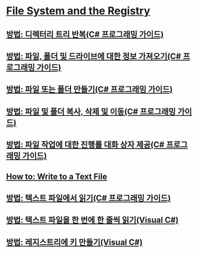 # [File System and the Registry](TocOutOfQuery)
## [방법: 디렉터리 트리 반복(C# 프로그래밍 가이드)](how-to-iterate-through-a-directory-tree.md)
## [방법: 파일, 폴더 및 드라이브에 대한 정보 가져오기(C# 프로그래밍 가이드)](how-to-get-information-about-files-folders-and-drives.md)
## [방법: 파일 또는 폴더 만들기(C# 프로그래밍 가이드)](how-to-create-a-file-or-folder.md)
## [방법: 파일 및 폴더 복사, 삭제 및 이동(C# 프로그래밍 가이드)](how-to-copy-delete-and-move-files-and-folders.md)
## [방법: 파일 작업에 대한 진행률 대화 상자 제공(C# 프로그래밍 가이드)](how-to-provide-a-progress-dialog-box-for-file-operations.md)
## [How to: Write to a Text File](TocOutOfQuery)
## [방법: 텍스트 파일에서 읽기(C# 프로그래밍 가이드)](how-to-read-from-a-text-file.md)
## [방법: 텍스트 파일을 한 번에 한 줄씩 읽기(Visual C#)](how-to-read-a-text-file-one-line-at-a-time.md)
## [방법: 레지스트리에 키 만들기(Visual C#)](how-to-create-a-key-in-the-registry.md)
